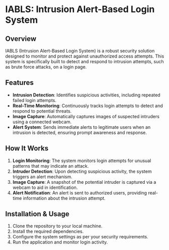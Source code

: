 # IABLS: Intrusion Alert-Based Login System

## Overview

IABLS (Intrusion Alert-Based Login System) is a robust security solution designed to monitor and protect against unauthorized access attempts. This system is specifically built to detect and respond to intrusion attempts, such as brute force attacks, on a login page.

## Features

- **Intrusion Detection**: Identifies suspicious activities, including repeated failed login attempts.
- **Real-Time Monitoring**: Continuously tracks login attempts to detect and respond to potential threats.
- **Image Capture**: Automatically captures images of suspected intruders using a connected webcam.
- **Alert System**: Sends immediate alerts to legitimate users when an intrusion is detected, ensuring prompt awareness and response.

## How It Works

1. **Login Monitoring**: The system monitors login attempts for unusual patterns that may indicate an attack.
2. **Intruder Detection**: Upon detecting suspicious activity, the system triggers an alert mechanism.
3. **Image Capture**: A snapshot of the potential intruder is captured via a webcam to aid in identification.
4. **Alert Notification**: An alert is sent to authorized users, providing real-time information about the intrusion attempt.

## Installation & Usage

1. Clone the repository to your local machine.
2. Install the required dependencies.
3. Configure the system settings as per your security requirements.
4. Run the application and monitor login activity.

